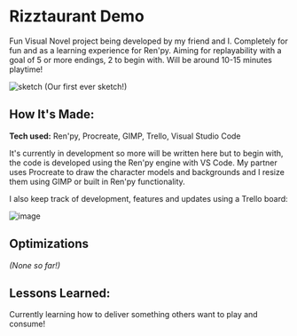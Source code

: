 # Rizztaurant Demo
Fun Visual Novel project being developed by my friend and I. Completely for fun and as a learning experience for Ren'py. Aiming for replayability with a goal of 5 or more endings, 2 to begin with. Will be around 10-15 minutes playtime!

![sketch](https://github.com/Jibbyie/RizztaurantDemo/assets/55252035/c48ae8bc-921c-4397-b0a1-a1f526af8443)
(Our first ever sketch!)

## How It's Made:

**Tech used:** Ren'py, Procreate, GIMP, Trello, Visual Studio Code

It's currently in development so more will be written here but to begin with, the code is developed using the Ren'py engine with VS Code. My partner uses Procreate to draw the character models and backgrounds and I resize them using GIMP or built in Ren'py functionality.

I also keep track of development, features and updates using a Trello board:

![image](https://github.com/Jibbyie/RizztaurantDemo/assets/55252035/26b2deb7-0fb3-49e1-abad-cc75d78bbe2f)


## Optimizations
*(None so far!)*

## Lessons Learned:

Currently learning how to deliver something others want to play and consume! 
